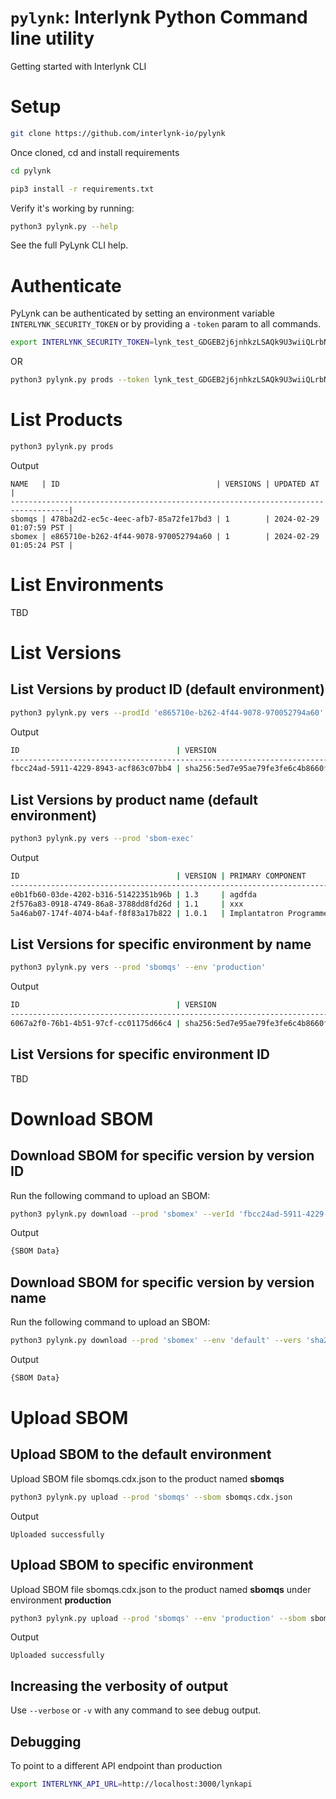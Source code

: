 <!--
 Copyright 2024 Interlynk.io
 
 Licensed under the Apache License, Version 2.0 (the "License");
 you may not use this file except in compliance with the License.
 You may obtain a copy of the License at
 
     http://www.apache.org/licenses/LICENSE-2.0
 
 Unless required by applicable law or agreed to in writing, software
 distributed under the License is distributed on an "AS IS" BASIS,
 WITHOUT WARRANTIES OR CONDITIONS OF ANY KIND, either express or implied.
 See the License for the specific language governing permissions and
 limitations under the License.
-->

# `pylynk`: Interlynk Python Command line utility

Getting started with Interlynk CLI

# Setup
```bash
git clone https://github.com/interlynk-io/pylynk
```

Once cloned, cd and install requirements
```bash
cd pylynk
```

```bash
pip3 install -r requirements.txt
```

Verify it's working by running:

```sh
python3 pylynk.py --help
```

See the full PyLynk CLI help.

# Authenticate
PyLynk can be authenticated by setting an environment variable `INTERLYNK_SECURITY_TOKEN` or by providing a `-token` param to all commands.
```bash
export INTERLYNK_SECURITY_TOKEN=lynk_test_GDGEB2j6jnhkzLSAQk9U3wiiQLrbNT11Y8J4
```

OR
```bash
python3 pylynk.py prods --token lynk_test_GDGEB2j6jnhkzLSAQk9U3wiiQLrbNT11Y8J4
```


# List Products
```bash
python3 pylynk.py prods
```
Output
```
NAME   | ID                                   | VERSIONS | UPDATED AT              |
-----------------------------------------------------------------------------------|
sbomqs | 478ba2d2-ec5c-4eec-afb7-85a72fe17bd3 | 1        | 2024-02-29 01:07:59 PST |
sbomex | e865710e-b262-4f44-9078-970052794a60 | 1        | 2024-02-29 01:05:24 PST |
```

# List Environments
TBD

# List Versions 
## List Versions by product ID (default environment)
```bash
python3 pylynk.py vers --prodId 'e865710e-b262-4f44-9078-970052794a60'
```
Output
```bash
ID                                   | VERSION                                                                 | PRIMARY COMPONENT     | UPDATED AT              |
-----------------------------------------------------------------------------------------------------------------------------------------------------------------|
fbcc24ad-5911-4229-8943-acf863c07bb4 | sha256:5ed7e95ae79fe3fe6c4b8660f6f9e31154e64eca76ae42963a679fbb198c3951 | centos:centos7.9.2009 | 2024-02-29 01:05:24 PST |
```
## List Versions by product name (default environment)
```bash
python3 pylynk.py vers --prod 'sbom-exec'
```
Output
```bash
ID                                   | VERSION | PRIMARY COMPONENT       | UPDATED AT              |
---------------------------------------------------------------------------------------------------|
e0b1fb60-03de-4202-b316-51422351b96b | 1.3     | agdfda                  | 2024-02-18 17:01:17 PST |
2f576a83-0918-4749-86a8-3788dd8fd26d | 1.1     | xxx                     | 2024-02-18 17:01:17 PST |
5a46ab07-174f-4074-b4af-f8f83a17b822 | 1.0.1   | Implantatron Programmer | 2024-02-18 17:01:22 PST |
```
## List Versions for specific environment by name
```bash
python3 pylynk.py vers --prod 'sbomqs' --env 'production'
```
Output
```bash
ID                                   | VERSION                                                                 | PRIMARY COMPONENT     | UPDATED AT              |
-----------------------------------------------------------------------------------------------------------------------------------------------------------------|
6067a2f0-76b1-4b51-97cf-cc01175d66c4 | sha256:5ed7e95ae79fe3fe6c4b8660f6f9e31154e64eca76ae42963a679fbb198c3951 | centos:centos7.9.2009 | 2024-02-29 00:59:11 PST |
```
## List Versions for specific environment ID
TBD

# Download SBOM
## Download SBOM for specific version by version ID
Run the following command to upload an SBOM:
```bash
python3 pylynk.py download --prod 'sbomex' --verId 'fbcc24ad-5911-4229-8943-acf863c07bb4'
```
Output
```bash
{SBOM Data}
```
## Download SBOM for specific version by version name
Run the following command to upload an SBOM:
```bash
python3 pylynk.py download --prod 'sbomex' --env 'default' --vers 'sha256:5ed7e95ae79fe3fe6c4b8660f6f9e31154e64eca76ae42963a679fbb198c3951'
```
Output
```bash
{SBOM Data}
```
# Upload SBOM
## Upload SBOM to the default environment
Upload SBOM file sbomqs.cdx.json to the product named **sbomqs**
```bash
python3 pylynk.py upload --prod 'sbomqs' --sbom sbomqs.cdx.json
```
Output
```
Uploaded successfully
```
## Upload SBOM to specific environment
Upload SBOM file sbomqs.cdx.json to the product named **sbomqs** under environment **production**
```bash
python3 pylynk.py upload --prod 'sbomqs' --env 'production' --sbom sbomqs.cdx.json
```
Output
```
Uploaded successfully
```

##  Increasing the verbosity of output
Use `--verbose` or `-v` with any command to see debug output.


##  Debugging 
To point to a different API endpoint than production
```bash
export INTERLYNK_API_URL=http://localhost:3000/lynkapi
```
